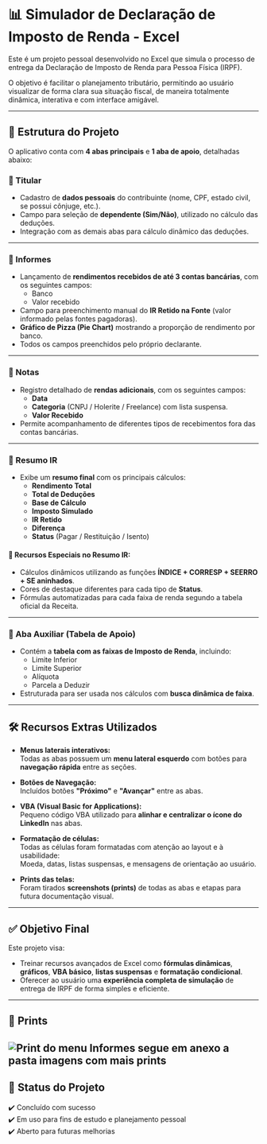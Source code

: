 
# 📊 Simulador de Declaração de Imposto de Renda - Excel

Este é um projeto pessoal desenvolvido no Excel que simula o processo de entrega da Declaração de Imposto de Renda para Pessoa Física (IRPF).

O objetivo é facilitar o planejamento tributário, permitindo ao usuário visualizar de forma clara sua situação fiscal, de maneira totalmente dinâmica, interativa e com interface amigável.

---

## 📂 Estrutura do Projeto

O aplicativo conta com **4 abas principais** e **1 aba de apoio**, detalhadas abaixo:

### 🧑 Titular
- Cadastro de **dados pessoais** do contribuinte (nome, CPF, estado civil, se possui cônjuge, etc.).
- Campo para seleção de **dependente (Sim/Não)**, utilizado no cálculo das deduções.
- Integração com as demais abas para cálculo dinâmico das deduções.

---

### 🏦 Informes
- Lançamento de **rendimentos recebidos de até 3 contas bancárias**, com os seguintes campos:
  - Banco
  - Valor recebido
- Campo para preenchimento manual do **IR Retido na Fonte** (valor informado pelas fontes pagadoras).
- **Gráfico de Pizza (Pie Chart)** mostrando a proporção de rendimento por banco.
- Todos os campos preenchidos pelo próprio declarante.

---

### 📝 Notas
- Registro detalhado de **rendas adicionais**, com os seguintes campos:
  - **Data**
  - **Categoria** (CNPJ / Holerite / Freelance) com lista suspensa.
  - **Valor Recebido**
- Permite acompanhamento de diferentes tipos de recebimentos fora das contas bancárias.

---

### 🧾 Resumo IR
- Exibe um **resumo final** com os principais cálculos:
  - **Rendimento Total**
  - **Total de Deduções**
  - **Base de Cálculo**
  - **Imposto Simulado**
  - **IR Retido**
  - **Diferença**
  - **Status** (Pagar / Restituição / Isento)

#### 🎨 Recursos Especiais no Resumo IR:
- Cálculos dinâmicos utilizando as funções **ÍNDICE + CORRESP + SEERRO + SE aninhados**.
- Cores de destaque diferentes para cada tipo de **Status**.
- Fórmulas automatizadas para cada faixa de renda segundo a tabela oficial da Receita.

---

### 📌 Aba Auxiliar (Tabela de Apoio)
- Contém a **tabela com as faixas de Imposto de Renda**, incluindo:
  - Limite Inferior
  - Limite Superior
  - Alíquota
  - Parcela a Deduzir
- Estruturada para ser usada nos cálculos com **busca dinâmica de faixa**.

---

## 🛠️ Recursos Extras Utilizados

- **Menus laterais interativos:**  
  Todas as abas possuem um **menu lateral esquerdo** com botões para **navegação rápida** entre as seções.

- **Botões de Navegação:**  
  Incluídos botões **"Próximo"** e **"Avançar"** entre as abas.

- **VBA (Visual Basic for Applications):**  
  Pequeno código VBA utilizado para **alinhar e centralizar o ícone do LinkedIn** nas abas.

- **Formatação de células:**  
  Todas as células foram formatadas com atenção ao layout e à usabilidade:  
  Moeda, datas, listas suspensas, e mensagens de orientação ao usuário.

- **Prints das telas:**  
  Foram tirados **screenshots (prints)** de todas as abas e etapas para futura documentação visual.

---

## ✅ Objetivo Final
Este projeto visa:

- Treinar recursos avançados de Excel como **fórmulas dinâmicas**, **gráficos**, **VBA básico**, **listas suspensas** e **formatação condicional**.
- Oferecer ao usuário uma **experiência completa de simulação** de entrega de IRPF de forma simples e eficiente.

---

## 📸 Prints
![Print do menu Informes](imagens/2025-06-21(6).png)
segue em anexo a pasta imagens com mais prints
---

## 📅 Status do Projeto
✔️ Concluído com sucesso  
✔️ Em uso para fins de estudo e planejamento pessoal  
✔️ Aberto para futuras melhorias
